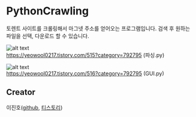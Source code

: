 # PythonCrawling


토렌트 사이트를 크롤링해서
마그넷 주소를 얻어오는 프로그램입니다.
검색 후 원하는 파일을 선택, 다운로드 할 수 있습니다.               







![alt text](https://img1.daumcdn.net/thumb/R1280x0/?scode=mtistory2&fname=https%3A%2F%2Fk.kakaocdn.net%2Fdn%2FbGjQXQ%2FbtqxhyMhunb%2FmPfDVrXCnayOpyUDrRlxW1%2Fimg.png)        
https://yeowool0217.tistory.com/515?category=792795 (파싱.py)              


![alt text](https://t1.daumcdn.net/cfile/tistory/99D14B365C3F70D704)                     
https://yeowool0217.tistory.com/516?category=792795 (GUI.py)                                    
                                                                            

Creator
----------
이진호([github](http://github.com/Yeowoolee), [티스토리](http://yeowool0217.tistory.com))
